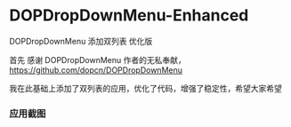 # DOPDropDownMenu-Enhanced
DOPDropDownMenu 添加双列表 优化版 

首先 感谢 DOPDropDownMenu 作者的无私奉献，https://github.com/dopcn/DOPDropDownMenu 

我在此基础上添加了双列表的应用，优化了代码，增强了稳定性，希望大家希望

### 应用截图

